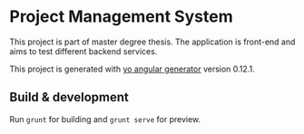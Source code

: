 # Project Management System

This project is part of master degree thesis. The application is front-end and
 aims to test different backend services.

This project is generated with [yo angular generator](https://github.com/yeoman/generator-angular)
version 0.12.1.

## Build & development

Run `grunt` for building and `grunt serve` for preview.
